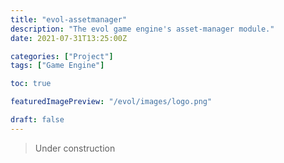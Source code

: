 ```yaml
---
title: "evol-assetmanager"
description: "The evol game engine's asset-manager module."
date: 2021-07-31T13:25:00Z

categories: ["Project"]
tags: ["Game Engine"]

toc: true

featuredImagePreview: "/evol/images/logo.png"

draft: false
---
```


> Under construction
